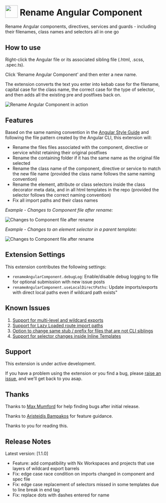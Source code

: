 <h1>
  <sub><img src="https://cdn.jsdelivr.net/gh/tomwhite007/rename-angular-component@main/assets/rename-angular-component-icon.png" height="40"></sub>
  Rename Angular Component
</h1>

Rename Angular components, directives, services and guards - including their filenames, class names and selectors all in one go

## How to use

Right-click the Angular file or its associated sibling file (.html, .scss, .spec.ts).

Click 'Rename Angular Component' and then enter a new name.

The extension converts the text you enter into kebab case for the filename, capital case for the class name, the correct case for the type of selector, and then adds all the existing pre and postfixes back on.

![Rename Angular Component in action](https://cdn.jsdelivr.net/gh/tomwhite007/rename-angular-component@main/assets/rename-angular-component-demo.gif)

## Features

Based on the same naming convention in the [Angular Style Guide](https://angular.io/guide/styleguide#style-02-01) and following the file pattern created by the Angular CLI, this extension will:

- Rename the files files associated with the component, directive or service whilst retaining their original postfixes
- Rename the containing folder if it has the same name as the original file selected
- Rename the class name of the component, directive or service to match the new file name (provided the class name follows the same naming convention)
- Rename the element, attribute or class selectors inside the class decorator meta data, and in all html templates in the repo (provided the selector follows the correct naming convention)
- Fix all import paths and their class names

_Example - Changes to Component file after rename:_

![Changes to Component file after rename](https://cdn.jsdelivr.net/gh/tomwhite007/simple-reactive-viewmodel-example@master/src/assets/diff-component-decorator-meta-changes.png)

_Example - Changes to an element selector in a parent template:_

![Changes to Component file after rename](https://cdn.jsdelivr.net/gh/tomwhite007/simple-reactive-viewmodel-example@master/src/assets/diff-template-selector-changed.png)

## Extension Settings

This extension contributes the following settings:

- `renameAngularComponent.debugLog`: Enable/disable debug logging to file for optional submission with new issue posts
- `renameAngularComponent.useLocalDirectPaths`: Update imports/exports with direct local paths even if wildcard path exists"

## Known Issues

1. [Support for multi-level and wildcard exports](https://github.com/tomwhite007/rename-angular-component/issues/17)
1. [Support for Lazy Loaded route import paths](https://github.com/tomwhite007/rename-angular-component/issues/9)
1. [Option to change same stub / prefix for files that are not CLI siblings](https://github.com/tomwhite007/rename-angular-component/issues/6)
1. [Support for selector changes inside Inline Templates](https://github.com/tomwhite007/rename-angular-component/issues/5)

## Support

This extension is under active development.

If you have a problem using the extension or you find a bug, please [raise an issue](https://github.com/tomwhite007/rename-angular-component/issues), and we'll get back to you asap.

## Thanks

Thanks to [Max Mumford](https://github.com/maxmumford) for help finding bugs after initial release.

Thanks to [Aristeidis Bampakos](https://github.com/bampakoa) for feature guidance.

Thanks to you for reading this.

## Release Notes

Latest version: [1.1.0]

- Feature: add compatibility with Nx Workspaces and projects that use layers of wildcard export barrels
- Fix: edge case race condition on imports changed in component and spec file
- Fix: edge case replacement of selectors missed in some templates due to line break in end tag
- Fix: replace dots with dashes entered for name
